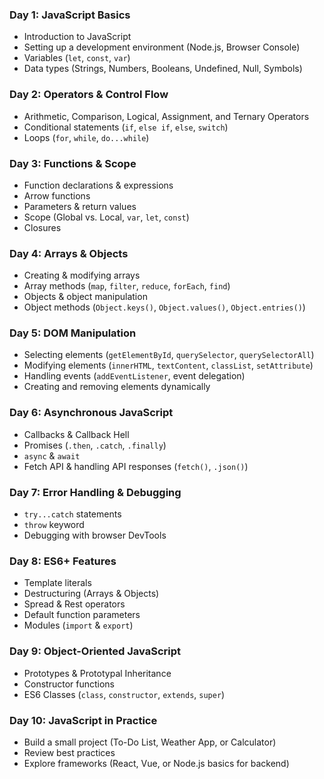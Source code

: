 ### **Day 1: JavaScript Basics**  
- Introduction to JavaScript  
- Setting up a development environment (Node.js, Browser Console)  
- Variables (`let`, `const`, `var`)  
- Data types (Strings, Numbers, Booleans, Undefined, Null, Symbols)  

### **Day 2: Operators & Control Flow**  
- Arithmetic, Comparison, Logical, Assignment, and Ternary Operators  
- Conditional statements (`if`, `else if`, `else`, `switch`)  
- Loops (`for`, `while`, `do...while`)  

### **Day 3: Functions & Scope**  
- Function declarations & expressions  
- Arrow functions  
- Parameters & return values  
- Scope (Global vs. Local, `var`, `let`, `const`)  
- Closures  

### **Day 4: Arrays & Objects**  
- Creating & modifying arrays  
- Array methods (`map`, `filter`, `reduce`, `forEach`, `find`)  
- Objects & object manipulation  
- Object methods (`Object.keys()`, `Object.values()`, `Object.entries()`)  

### **Day 5: DOM Manipulation**  
- Selecting elements (`getElementById`, `querySelector`, `querySelectorAll`)  
- Modifying elements (`innerHTML`, `textContent`, `classList`, `setAttribute`)  
- Handling events (`addEventListener`, event delegation)  
- Creating and removing elements dynamically  

### **Day 6: Asynchronous JavaScript**  
- Callbacks & Callback Hell  
- Promises (`.then`, `.catch`, `.finally`)  
- `async` & `await`  
- Fetch API & handling API responses (`fetch()`, `.json()`)  

### **Day 7: Error Handling & Debugging**  
- `try...catch` statements  
- `throw` keyword  
- Debugging with browser DevTools  

### **Day 8: ES6+ Features**  
- Template literals  
- Destructuring (Arrays & Objects)  
- Spread & Rest operators  
- Default function parameters  
- Modules (`import` & `export`)  

### **Day 9: Object-Oriented JavaScript**  
- Prototypes & Prototypal Inheritance  
- Constructor functions  
- ES6 Classes (`class`, `constructor`, `extends`, `super`)  

### **Day 10: JavaScript in Practice**  
- Build a small project (To-Do List, Weather App, or Calculator)  
- Review best practices  
- Explore frameworks (React, Vue, or Node.js basics for backend)  

